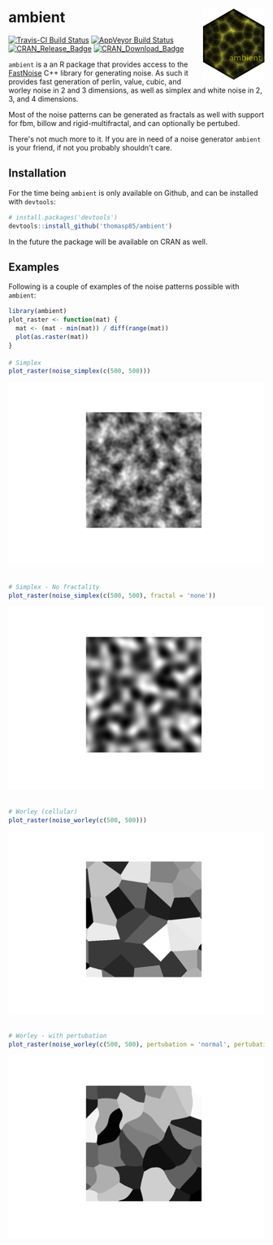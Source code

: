 <!-- README.md is generated from README.Rmd. Please edit that file -->
ambient <img src="man/figures/logo.png" align="right" />
========================================================

[![Travis-CI Build Status](https://travis-ci.org/thomasp85/ambient.svg?branch=master)](https://travis-ci.org/thomasp85/ambient) [![AppVeyor Build Status](https://ci.appveyor.com/api/projects/status/github/thomasp85/ambient?branch=master&svg=true)](https://ci.appveyor.com/project/thomasp85/ambient) [![CRAN\_Release\_Badge](http://www.r-pkg.org/badges/version-ago/ambient)](https://CRAN.R-project.org/package=ambient) [![CRAN\_Download\_Badge](http://cranlogs.r-pkg.org/badges/ambient)](https://CRAN.R-project.org/package=ambient)

`ambient` is a an R package that provides access to the [FastNoise](https://github.com/Auburns/FastNoise) C++ library for generating noise. As such it provides fast generation of perlin, value, cubic, and worley noise in 2 and 3 dimensions, as well as simplex and white noise in 2, 3, and 4 dimensions.

Most of the noise patterns can be generated as fractals as well with support for fbm, billow and rigid-multifractal, and can optionally be pertubed.

There's not much more to it. If you are in need of a noise generator `ambient` is your friend, if not you probably shouldn't care.

Installation
------------

For the time being `ambient` is only available on Github, and can be installed with `devtools`:

``` r
# install.packages('devtools')
devtools::install_github('thomasp85/ambient')
```

In the future the package will be available on CRAN as well.

Examples
--------

Following is a couple of examples of the noise patterns possible with `ambient`:

``` r
library(ambient)
plot_raster <- function(mat) {
  mat <- (mat - min(mat)) / diff(range(mat))
  plot(as.raster(mat))
}

# Simplex
plot_raster(noise_simplex(c(500, 500)))
```

![](man/figures/README-unnamed-chunk-3-1.png)

``` r

# Simplex - No fractality
plot_raster(noise_simplex(c(500, 500), fractal = 'none'))
```

![](man/figures/README-unnamed-chunk-3-2.png)

``` r

# Worley (cellular)
plot_raster(noise_worley(c(500, 500)))
```

![](man/figures/README-unnamed-chunk-3-3.png)

``` r

# Worley - with pertubation
plot_raster(noise_worley(c(500, 500), pertubation = 'normal', pertubation_amplitude = 40))
```

![](man/figures/README-unnamed-chunk-3-4.png)
